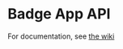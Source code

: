 # Badge App API
For documentation, see [the wiki](https://github.com/mpkendall/shipwrecked-pcb/wiki/App-API-reference)